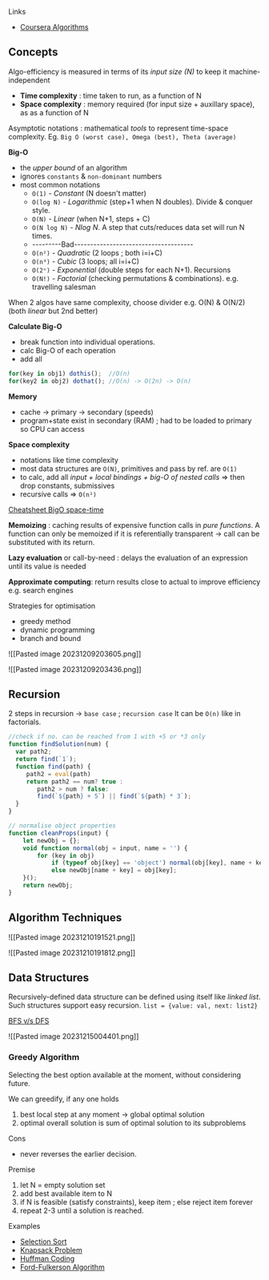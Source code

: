 Links
- [Coursera Algorithms](https://www.coursera.org/specializations/algorithms?action=enroll)

## Concepts

Algo-efficiency is measured in terms of its *input size (N)* to keep it machine-independent
- **Time complexity** : time taken to run, as a function of N
- **Space complexity** : memory required (for input size + auxillary space), as as a function of N

Asymptotic notations : mathematical *tools* to represent time-space complexity. Eg. `Big O (worst case), Omega (best), Theta (average)`

**Big-O** 
- the *upper bound* of an algorithm 
- ignores `constants` & `non-dominant` numbers
- most common notations 
	- `O(1)` - *Constant* (N doesn't matter)
	- `O(log N)` - *Logarithmic* (step+1 when N doubles). Divide & conquer style.
	- `O(N)` - *Linear* (when N+1, steps + C)
	- `O(N log N)` - *Nlog N*. A step that cuts/reduces data set will run N times.
	- ---------Bad-------------------------------------
	- `O(n²)` - *Quadratic* (2 loops ; both i=i+C)
	- `O(n³)` - *Cubic* (3 loops; all i=i+C)
	- `O(2ⁿ)` - *Exponential* (double steps for each N+1). Recursions
	- `O(N!)` - *Factorial* (checking permutations & combinations). e.g. travelling salesman

When 2 algos have same complexity, choose divider e.g. O(N) & O(N/2) (both *linear* but 2nd better)

**Calculate Big-O**
- break function into individual operations.
- calc Big-O of each operation
- add all

```jsx
for(key in obj1) dothis();  //O(n)
for(key2 in obj2) dothat(); //O(n) -> O(2n) -> O(n)
```

**Memory**
- cache -> primary -> secondary (speeds)
- program+state exist in secondary (RAM) ; had to be loaded to primary so CPU can access

**Space complexity**
- notations like time complexity 
- most data structures are `O(N)`, primitives and pass by ref. are `O(1)`
- to calc, add all *input + local bindings + big-O of nested calls* => then drop constants, submissives
- recursive calls => `O(n²)`


[Cheatsheet BigO space-time](https://www.bigocheatsheet.com/)

**Memoizing** : caching results of expensive function calls in *pure functions*. A function can only be memoized if it is referentially transparent -> call can be substituted with its return.

**Lazy evaluation** or call-by-need : delays the evaluation of an expression until its value is needed 

**Approximate computing**: return results close to actual to improve efficiency e.g. search engines

Strategies for optimisation
- greedy method
- dynamic programming
- branch and bound

![[Pasted image 20231209203605.png]]

![[Pasted image 20231209203436.png]]


## Recursion

2 steps in recursion -> `base case` ; `recursion case`
It can be `O(n)` like in factorials.

```jsx
//check if no. can be reached from 1 with +5 or *3 only
function findSolution(num) {
  var path2;
  return find(`1`);
  function find(path) {
     path2 = eval(path)
     return path2 == num? true : 
        path2 > num ? false:
        find(`${path} + 5`) || find(`${path} * 3`);
  }
}
```

```jsx
// normalise object properties
function cleanProps(input) {
	let newObj = {};
	void function normal(obj = input, name = '') {
		for (key in obj)
			if (typeof obj[key] == 'object') normal(obj[key], name + key + '_');
			else newObj[name + key] = obj[key];
	}();
	return newObj;
}
```


## Algorithm Techniques

![[Pasted image 20231210191521.png]]

![[Pasted image 20231210191812.png]]

## Data Structures

Recursively-defined data structure can be defined using itself like *linked list*. Such structures support easy recursion.
`list = {value: val, next: list2}`

[BFS v/s DFS](https://stackoverflow.com/questions/3332947/what-are-the-practical-factors-to-consider-when-choosing-between-depth-first-sea)

![[Pasted image 20231215004401.png]]

### Greedy Algorithm

Selecting the best option available at the moment, without considering future.

We can greedify, if any one holds
1. best local step at any moment -> global optimal solution
2. optimal overall solution is sum of optimal solution to its subproblems 

Cons
- never reverses the earlier decision. 
 
Premise 
1. let N = empty solution set
2. add best available item to N
3. if N is feasible (satisfy constraints), keep item ; else reject item forever
4. repeat 2-3 until a solution is reached.

Examples

- [Selection Sort](https://www.programiz.com/dsa/selection-sort)
- [Knapsack Problem](https://en.wikipedia.org/wiki/Knapsack_problem)
- [Huffman Coding](https://www.programiz.com/dsa/huffman-coding)
- [Ford-Fulkerson Algorithm](https://www.programiz.com/dsa/ford-fulkerson-algorithm)
